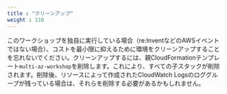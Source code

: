 ```yaml
---
title : "クリーンアップ"
weight : 110
---
```

 
このワークショップを独自に実行している場合（re\:InventなどのAWSイベントではない場合）、コストを最小限に抑えるために環境をクリーンアップすることを忘れないでください。クリーンアップするには、親CloudFormationテンプレート`multi-az-workshop`を削除します。これにより、すべての子スタックが削除されます。削除後、リソースによって作成されたCloudWatch Logsのロググループが残っている場合は、それらを削除する必要があるかもしれません。